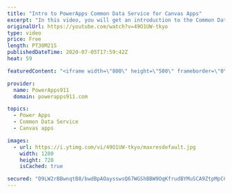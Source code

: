 ```yaml
---
title: "Intro to PowerApps Common Data Service for Canvas Apps"
excerpt: "In this video, you will get an introduction to the Common Data Service (CDS) for Power Apps from a canvas apps perspective. We will create an entity, learn about field types, business rules, relationships, views, build a simple app, and set security on it. Not a be all, end all video but enough to get"
originalUrl: https://youtube.com/watch?v=49O1UW-tkyo
type: video
price: Free
length: PT30M21S
publishedDateTime: 2020-07-05T17:59:42Z
heat: 59

featuredContent: "<iframe width=\"800\" height=\"500\" frameborder=\"0\" src=\"https://www.youtube.com/embed/49O1UW-tkyo\" allow=\"accelerometer; autoplay; encrypted-media; gyroscope; picture-in-picture\" allowfullscreen></iframe>"

provider:
  name: PowerApps911
  domain: powerapps911.com

topics:
  - Power Apps
  - Common Data Service
  - Canvas apps

images:
  - url: https://i.ytimg.com/vi/49O1UW-tkyo/maxresdefault.jpg
    width: 1280
    height: 720
    isCached: true

secured: "D9LW2rBBwnqtB8/bwdBpAOaysswsQ67WGShBBW9OqKfrudBYMuSCA9ZtpMpCCOeUCKBgupmBlW2FyRUKZp03TIlyDUijx2nkulSVsCaH0mS0ic4hBwyu3tDCffMiucyCXEj8GeUrhdyB3M0bjoxqBFtag6OMIyJ0nERti6CsxYzEiQdVvAyqiSoTM7rYj2rl4iIHD7zy+djk0lZqnZhEJ793qYr6hDYeUSyfRP7WBk3MvHiDXyEFjEg+QhF/uWfFHMehXoIfpCvslFFZUowBNXM5MS8xIVaOQxXCEs6BVmgv+5R5QhU1dY3SwRrOKV/AT/Z+aYc2ae8zYkzJYyGfz/j9y7Yz7uUQwuFGafeYXgp7v6CZ9yUxpF2pfovmV28tRv9cV3eToZT/IF3iUY8rCAm19bx/fU3Wv4VdQIS2gWM=;rqPjRWhWt4PLaJ00gVXygQ=="
---
```


